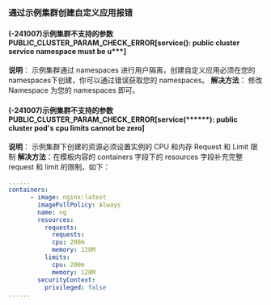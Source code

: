 ### 通过示例集群创建自定义应用报错
#### (-241007)示例集群不支持的参数 PUBLIC_CLUSTER_PARAM_CHECK_ERROR[service(******): public cluster service namespace must be u*********]
**说明**： 示例集群通过 namespaces 进行用户隔离，创建自定义应用必须在您的 namespaces下创建，你可以通过错误获取您的 namespaces。
**解决方法**： 修改 Namespace 为您的 namespaces 即可。

#### (-241007)示例集群不支持的参数 PUBLIC_CLUSTER_PARAM_CHECK_ERROR[service(******): public cluster pod's cpu limits cannot be zero]

**说明**： 示例集群下创建的资源必须设置实例的 CPU 和内存 Request 和 Limit 限制
**解决方法**：在模板内容的 containers 字段下的 resources 字段补充完整 request 和 limit 的限制，如下：
```yaml
......
containers:
      - image: nginx:latest
        imagePullPolicy: Always
        name: ng
        resources:
          requests:
            requests:
            cpu: 200m
            memory: 128M
          limits:
            cpu: 200m
            memory: 128M
        securityContext:    
          privileged: false
......
```
